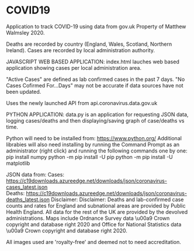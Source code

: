 # COVID19
Application to track COVID-19 using data from gov.uk
Property of Matthew Walmsley 2020.

Deaths are recorded by country (England, Wales, Scotland, Northern Ireland).
Cases are recorded by local administration authority.

JAVASCRIPT WEB BASED APPLICATION:
index.html lauches web based application showing cases per local administration area.

"Active Cases" are defined as lab confirmed cases in the past 7 days.
"No Cases Cofirmed For...Days" may not be accurate if data sources have not been updated.

Uses the newly launched API from api.coronavirus.data.gov.uk


PYTHON APPLICATION:
data.py is an application for requesting JSON data, logging cases/deaths and then displaying/saving graph of case/deaths vs time.

Python will need to be installed from: https://www.python.org/
Additional librabies will also need installing by running the Command Prompt as an administrator (right click) and running the following commands one by one:
  pip install numpy
  python -m pip install -U pip
  python -m pip install -U matplotlib
 
JSON data from:
Cases: https://c19downloads.azureedge.net/downloads/json/coronavirus-cases_latest.json  
Deaths: https://c19downloads.azureedge.net/downloads/json/coronavirus-deaths_latest.json
Disclaimer: Disclaimer: Deaths and lab-confirmed case counts and rates for England and subnational areas are provided by Public Health England. 
            All data for the rest of the UK are provided by the devolved administrations. Maps include Ordnance Survey data \u00a9 Crown 
            copyright and database right 2020 and Office for National Statistics data \u00a9 Crown copyright and database right 2020.
            
All images used are 'royalty-free' and deemed not to need accreditation.
